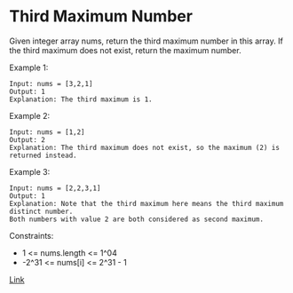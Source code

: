 # Third Maximum Number

Given integer array nums, return the third maximum number in this array. If the third maximum does not exist, return the
maximum number.

Example 1:

```
Input: nums = [3,2,1]
Output: 1
Explanation: The third maximum is 1.
```

Example 2:

```
Input: nums = [1,2]
Output: 2
Explanation: The third maximum does not exist, so the maximum (2) is returned instead.
```

Example 3:

```
Input: nums = [2,2,3,1]
Output: 1
Explanation: Note that the third maximum here means the third maximum distinct number.
Both numbers with value 2 are both considered as second maximum.
```

Constraints:

- 1 <= nums.length <= 1^04
- -2^31 <= nums[i] <= 2^31 - 1

[Link](https://leetcode.com/problems/third-maximum-number/)